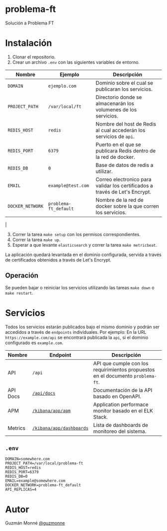# problema-ft
Solución a Problema FT

# Instalación

1. Clonar el repositorio.
2. Crear un archivo `.env` con las siguientes variables de entorno.

| Nombre | Ejemplo | Descripción |
| --- | --- | ---|
| `DOMAIN` | `ejemplo.com` | Dominio sobre el cual se publicaran los servicios. |
| `PROJECT_PATH` | `/var/local/ft` | Directorio donde se almacenarán los volumenes de los servicios. |
| `REDIS_HOST` | `redis` | Nombre del host de Redis al cual accederán los servicios de `api`. |
| `REDIS_PORT` | `6379` | Puerto en el que se publicara Redis dentro de la red de docker. |
| `REDIS_DB` | `0` | Base de datos de redis a utilizar. |
| `EMAIL` | `example@test.com` | Correo electronico para validar los certificados a través de Let's Encrypt. |
| `DOCKER_NETWORK` | `problema-ft_default` | Nombre de la red de docker sobre la que corren los servicios. |
|

3. Correr la tarea `make setup` con los permisos correspondientes.
4. Correr la tarea `make up`.
5. Esperar a que levante `elasticsearch` y correr la tarea `make metricbeat`.

La aplicación quedará levantada en el dominio configurada, servida a través de certificados obtenidos a través de Let's Encrypt.

## Operación

Se pueden bajar o reiniciar los servicios utilizando las tareas `make down` o `make restart`.

# Servicios

Todos los servicios estarán publicados bajo el mismo dominio y podrán ser accedidos a través de `endpoints` individuales. Por ejemplo: En la URL `https://example.com/api` se encontrará publicada la `api`, si el dominio configurado es `example.com`.

| Nombre | Endpoint | Descripción |
| --- | --- | --- |
| API | `/api` | API que cumple con los requirimientos propuestos en el documento `problema-ft`.
| API Docs | [`/api/docs`](https://ft.terminalbyte.cloud) | Documentación de la API basado en OpenAPI. |
| APM | [`/kibana/app/apm`](https://ft.terminalbyte.cloud/kibana/app/apm) | Application performace monitor basado en el ELK Stack. |
| Metrics | [`/kibana/app/dashboards`](https://ft.terminalbyte.cloud/kibana/app/dashboards) | Lista de dashboards de monitoreo del sistema. |

## `.env`

```
DOMAIN=somewhere.com
PROJECT_PATH=/var/local/problema-ft
REDIS_HOST=redis
REDIS_PORT=6379
REDIS_DB=0
EMAIL=example@somewhere.com
DOCKER_NETWORK=problema-ft_default
API_REPLICAS=4
```

# Autor

Guzmán Monné [@guzmonne](https://twitter.com/guzmonne)